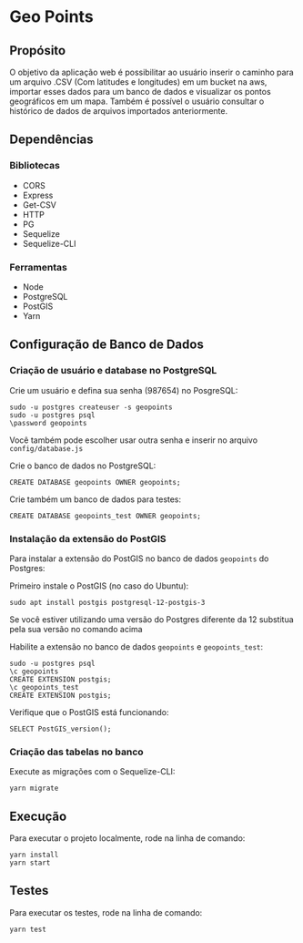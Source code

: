 # Geo Points


## Propósito

O objetivo da aplicação web é possibilitar ao usuário inserir o caminho para um arquivo .CSV (Com latitudes e longitudes) em um bucket na aws, importar esses dados para um banco de dados e visualizar os pontos geográficos em um mapa. Também é possível o usuário consultar o histórico de dados de arquivos importados anteriormente.


## Dependências

### Bibliotecas

* CORS
* Express
* Get-CSV
* HTTP
* PG
* Sequelize
* Sequelize-CLI

### Ferramentas

* Node
* PostgreSQL
* PostGIS
* Yarn


## Configuração de Banco de Dados

### Criação de usuário e database no PostgreSQL

Crie um usuário e defina sua senha (987654) no PosgreSQL:

```
sudo -u postgres createuser -s geopoints
sudo -u postgres psql
\password geopoints
```

Você também pode escolher usar outra senha e inserir no arquivo `config/database.js`

Crie o banco de dados no PostgreSQL:

```
CREATE DATABASE geopoints OWNER geopoints;
```

Crie também um banco de dados para testes:

```
CREATE DATABASE geopoints_test OWNER geopoints;
```

### Instalação da extensão do PostGIS

Para instalar a extensão do PostGIS no banco de dados `geopoints` do Postgres:

Primeiro instale o PostGIS (no caso do Ubuntu):

```
sudo apt install postgis postgresql-12-postgis-3
```

Se você estiver utilizando uma versão do Postgres diferente da 12 substitua pela sua versão no comando acima

Habilite a extensão no banco de dados `geopoints` e `geopoints_test`:

```
sudo -u postgres psql
\c geopoints
CREATE EXTENSION postgis;
\c geopoints_test
CREATE EXTENSION postgis;
```

Verifique que o PostGIS está funcionando:

```
SELECT PostGIS_version();
```

### Criação das tabelas no banco

Execute as migrações com o Sequelize-CLI:

```
yarn migrate
```


## Execução

Para executar o projeto localmente, rode na linha de comando:

```
yarn install
yarn start
```


## Testes

Para executar os testes, rode na linha de comando:

```
yarn test
```

